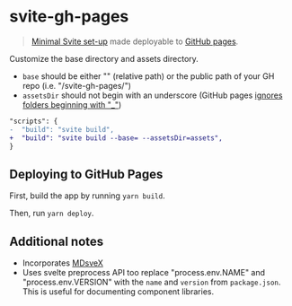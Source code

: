 # svite-gh-pages

> [Minimal Svite set-up](https://github.com/dominikg/svite/tree/master/examples/minimal) made deployable to [GitHub pages](https://metonym.github.io/svite-gh-pages/).

Customize the base directory and assets directory.

- `base` should be either "" (relative path) or the public path of your GH repo (i.e. "/svite-gh-pages/")
- `assetsDir` should not begin with an underscore (GitHub pages [ignores folders beginning with "\_"](https://github.blog/2009-12-29-bypassing-jekyll-on-github-pages/))

```diff
"scripts": {
-  "build": "svite build",
+  "build": "svite build --base= --assetsDir=assets",
}
```

## Deploying to GitHub Pages

First, build the app by running `yarn build`.

Then, run `yarn deploy`.

## Additional notes

- Incorporates [MDsveX](https://github.com/pngwn/mdsvex)
- Uses svelte preprocess API too replace "process.env.NAME" and "process.env.VERSION" with the `name` and `version` from `package.json`. This is useful for documenting component libraries.
